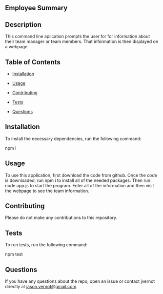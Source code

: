 ## Employee Summary

## Description

This command line aplication prompts the user for for information about their team manager or team members. That information is then displayed on a webpage. 

## Table of Contents

* [Installation](#installation)

* [Usage](#usage)

* [Contributing](#contributing)

* [Tests](#tests)

* [Questions](#questions)


## Installation

To install the necessary dependencies, run the following command:

npm i


## Usage

To use this application, first download the code from github. Once the code is downloaded, run npm i to install all of the needed packages. Then run node app.js to start the program. Enter all of the information and then visit the webpage to see the team information.


## Contributing

Please do not make any contributions to this repository. 

## Tests

To run tests, run the following command:

npm test


## Questions

If you have any questions about the repo, open an issue or contact jvernot directly at jason.vernot@gmail.com.